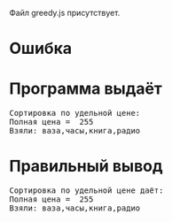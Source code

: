 Файл greedy.js присутствует.
# Ошибка
# Программа выдаёт
<pre>
Сортировка по удельной цене:
Полная цена =  255
Взяли: ваза,часы,книга,радио
</pre>
# Правильный вывод
<pre>Сортировка по удельной цене даёт:
Полная цена =  255
Взяли: ваза,часы,книга,радио
</pre>